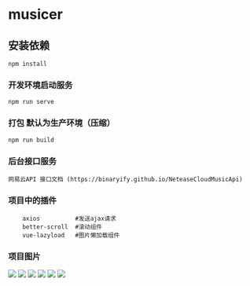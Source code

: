 # musicer

## 安装依赖
```
npm install
```

### 开发环境启动服务
```
npm run serve
```

### 打包 默认为生产环境（压缩）
```
npm run build
```

### 后台接口服务
```
网易云API 接口文档 (https://binaryify.github.io/NeteaseCloudMusicApi)
```

### 项目中的插件
```
    axios          #发送ajax请求
    better-scroll  #滚动组件
    vue-lazyload   #图片懒加载组件
```
### 项目图片
![](https://ae01.alicdn.com/kf/Hde248a50fae7430a83762aedefdc7c63z.jpg)
![](https://ae01.alicdn.com/kf/H606ce98a709948c694bb6d9c2c7fd592O.jpg)
![](https://ae01.alicdn.com/kf/H450159f61cbe4f748e734daefca9d86eU.jpg)
![](https://ae01.alicdn.com/kf/Hf7f4916c018d479eaf490fad444a90c1b.jpg)
![](https://ae01.alicdn.com/kf/H7ff22de13f0143a68f1007c3de808b1eT.jpg)
![](https://ae01.alicdn.com/kf/H5f2dce5fe1464d92a1813718c05b9199N.jpg)